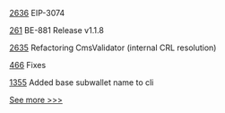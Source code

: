 
[2636](https://github.com/hyperledger/besu/pull/2636) EIP-3074

[261](https://github.com/hyperledger/blockchain-explorer/pull/261) BE-881 Release v1.1.8

[2635](https://github.com/hyperledger/besu/pull/2635) Refactoring CmsValidator (internal CRL resolution)

[466](https://github.com/hyperledger-labs/solang/pull/466) Fixes

[1355](https://github.com/hyperledger/aries-cloudagent-python/pull/1355) Added base subwallet name to cli


[See more >>>](https://start-here.hyperledger.org/pull-requests)
